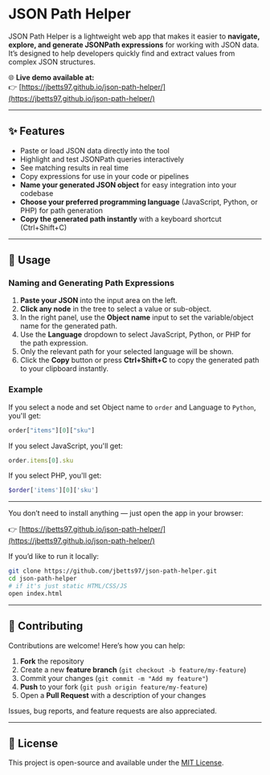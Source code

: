 # JSON Path Helper

JSON Path Helper is a lightweight web app that makes it easier to **navigate, explore, and generate JSONPath expressions** for working with JSON data.  
It’s designed to help developers quickly find and extract values from complex JSON structures.

🌐 **Live demo available at:**  
👉 [https://jbetts97.github.io/json-path-helper/](https://jbetts97.github.io/json-path-helper/)

---


## ✨ Features
- Paste or load JSON data directly into the tool
- Highlight and test JSONPath queries interactively
- See matching results in real time
- Copy expressions for use in your code or pipelines
- **Name your generated JSON object** for easy integration into your codebase
- **Choose your preferred programming language** (JavaScript, Python, or PHP) for path generation
- **Copy the generated path instantly** with a keyboard shortcut (Ctrl+Shift+C)

---


## 🚀 Usage

### Naming and Generating Path Expressions

1. **Paste your JSON** into the input area on the left.
2. **Click any node** in the tree to select a value or sub-object.
3. In the right panel, use the **Object name** input to set the variable/object name for the generated path.
4. Use the **Language** dropdown to select JavaScript, Python, or PHP for the path expression.
5. Only the relevant path for your selected language will be shown.
6. Click the **Copy** button or press **Ctrl+Shift+C** to copy the generated path to your clipboard instantly.

### Example

If you select a node and set Object name to `order` and Language to `Python`, you'll get:

```python
order["items"][0]["sku"]
```

If you select JavaScript, you'll get:

```js
order.items[0].sku
```

If you select PHP, you'll get:

```php
$order['items'][0]['sku']
```

---

You don’t need to install anything — just open the app in your browser:

👉 [https://jbetts97.github.io/json-path-helper/](https://jbetts97.github.io/json-path-helper/)

If you’d like to run it locally:

```bash
git clone https://github.com/jbetts97/json-path-helper.git
cd json-path-helper
# if it's just static HTML/CSS/JS
open index.html

```

---

## 🤝 Contributing

Contributions are welcome! Here’s how you can help:

1. **Fork** the repository  
2. Create a new **feature branch** (`git checkout -b feature/my-feature`)  
3. Commit your changes (`git commit -m "Add my feature"`)  
4. **Push** to your fork (`git push origin feature/my-feature`)  
5. Open a **Pull Request** with a description of your changes  

Issues, bug reports, and feature requests are also appreciated.  

---

## 📜 License

This project is open-source and available under the [MIT License](LICENSE).
